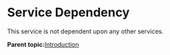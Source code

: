 # Service Dependency

This service is not dependent upon any other services.

**Parent topic:**[Introduction](GUID-DC73AC27-EA5D-4A8B-AAE4-D88920E2E478.md)

